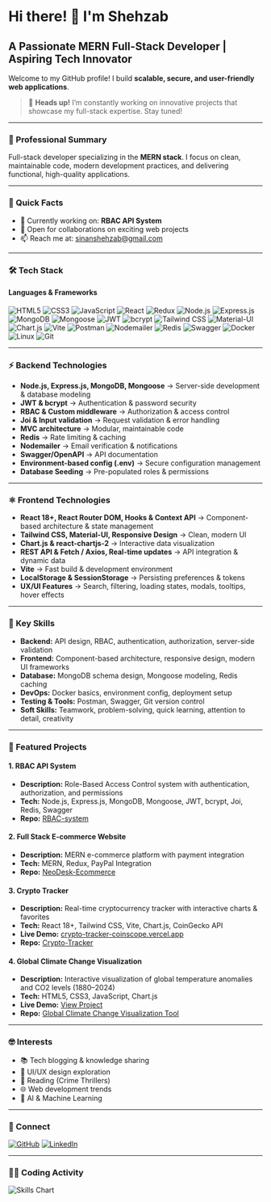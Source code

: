 

# Hi there! 👋 I'm Shehzab

## A Passionate MERN Full-Stack Developer | Aspiring Tech Innovator

Welcome to my GitHub profile! I build **scalable, secure, and user-friendly web applications**.

> 🚀 **Heads up!** I’m constantly working on innovative projects that showcase my full-stack expertise. Stay tuned!

---

### 💼 Professional Summary

Full-stack developer specializing in the **MERN stack**. I focus on clean, maintainable code, modern development practices, and delivering functional, high-quality applications.

---

### 🚀 Quick Facts

* 🔭 Currently working on: **RBAC API System**
* 💼 Open for collaborations on exciting web projects
* 📫 Reach me at: [sinanshehzab@gmail.com](mailto:sinanshehzab@gmail.com)

---

### 🛠️ Tech Stack

#### **Languages & Frameworks**

![HTML5](https://img.shields.io/badge/-HTML5-E34F26?style=flat-square\&logo=html5\&logoColor=white)
![CSS3](https://img.shields.io/badge/-CSS3-1572B6?style=flat-square\&logo=css3)
![JavaScript](https://img.shields.io/badge/-JavaScript-F7DF1E?style=flat-square\&logo=javascript\&logoColor=black)
![React](https://img.shields.io/badge/-React-61DAFB?style=flat-square\&logo=react\&logoColor=black)
![Redux](https://img.shields.io/badge/-Redux-764ABC?style=flat-square\&logo=redux\&logoColor=white)
![Node.js](https://img.shields.io/badge/-Node.js-339933?style=flat-square\&logo=node.js\&logoColor=white)
![Express.js](https://img.shields.io/badge/-Express.js-000000?style=flat-square\&logo=express\&logoColor=white)
![MongoDB](https://img.shields.io/badge/-MongoDB-47A248?style=flat-square\&logo=mongodb\&logoColor=white)
![Mongoose](https://img.shields.io/badge/-Mongoose-880000?style=flat-square\&logo=mongoose\&logoColor=white)
![JWT](https://img.shields.io/badge/-JWT-000000?style=flat-square\&logo=jsonwebtokens\&logoColor=white)
![bcrypt](https://img.shields.io/badge/-bcrypt-003366?style=flat-square\&logo=lock\&logoColor=white)
![Tailwind CSS](https://img.shields.io/badge/-TailwindCSS-06B6D4?style=flat-square\&logo=tailwind-css\&logoColor=white)
![Material-UI](https://img.shields.io/badge/-MaterialUI-0081CB?style=flat-square\&logo=material-ui\&logoColor=white)
![Chart.js](https://img.shields.io/badge/-Chart.js-FF6384?style=flat-square\&logo=chartdotjs\&logoColor=white)
![Vite](https://img.shields.io/badge/-Vite-646CFF?style=flat-square\&logo=vite\&logoColor=white)
![Postman](https://img.shields.io/badge/-Postman-FF6C37?style=flat-square\&logo=postman\&logoColor=white)
![Nodemailer](https://img.shields.io/badge/-Nodemailer-D14836?style=flat-square\&logo=npm\&logoColor=white)
![Redis](https://img.shields.io/badge/-Redis-DC382D?style=flat-square\&logo=redis\&logoColor=white)
![Swagger](https://img.shields.io/badge/-Swagger-85EA2D?style=flat-square\&logo=swagger\&logoColor=black)
![Docker](https://img.shields.io/badge/-Docker-2496ED?style=flat-square\&logo=docker\&logoColor=white)
![Linux](https://img.shields.io/badge/-Linux-FCC624?style=flat-square\&logo=linux\&logoColor=black)
![Git](https://img.shields.io/badge/-Git-F05032?style=flat-square\&logo=git\&logoColor=white)

---

### ⚡ Backend Technologies

* **Node.js, Express.js, MongoDB, Mongoose** → Server-side development & database modeling
* **JWT & bcrypt** → Authentication & password security
* **RBAC & Custom middleware** → Authorization & access control
* **Joi & Input validation** → Request validation & error handling
* **MVC architecture** → Modular, maintainable code
* **Redis** → Rate limiting & caching
* **Nodemailer** → Email verification & notifications
* **Swagger/OpenAPI** → API documentation
* **Environment-based config (.env)** → Secure configuration management
* **Database Seeding** → Pre-populated roles & permissions

---

### ⚛️ Frontend Technologies

* **React 18+, React Router DOM, Hooks & Context API** → Component-based architecture & state management
* **Tailwind CSS, Material-UI, Responsive Design** → Clean, modern UI
* **Chart.js & react-chartjs-2** → Interactive data visualization
* **REST API & Fetch / Axios, Real-time updates** → API integration & dynamic data
* **Vite** → Fast build & development environment
* **LocalStorage & SessionStorage** → Persisting preferences & tokens
* **UX/UI Features** → Search, filtering, loading states, modals, tooltips, hover effects

---

### 🌟 Key Skills

* **Backend:** API design, RBAC, authentication, authorization, server-side validation
* **Frontend:** Component-based architecture, responsive design, modern UI frameworks
* **Database:** MongoDB schema design, Mongoose modeling, Redis caching
* **DevOps:** Docker basics, environment config, deployment setup
* **Testing & Tools:** Postman, Swagger, Git version control
* **Soft Skills:** Teamwork, problem-solving, quick learning, attention to detail, creativity

---

### 🌟 Featured Projects

#### 1. RBAC API System

* **Description:** Role-Based Access Control system with authentication, authorization, and permissions
* **Tech:** Node.js, Express.js, MongoDB, Mongoose, JWT, bcrypt, Joi, Redis, Swagger
* **Repo:** [RBAC-system](https://github.com/shehzab/RBAC-system)

#### 2. Full Stack E-commerce Website

* **Description:** MERN e-commerce platform with payment integration
* **Tech:** MERN, Redux, PayPal Integration
* **Repo:** [NeoDesk-Ecommerce](https://github.com/shehzab/NeoDesk-Ecommerce)

#### 3. Crypto Tracker

* **Description:** Real-time cryptocurrency tracker with interactive charts & favorites
* **Tech:** React 18+, Tailwind CSS, Vite, Chart.js, CoinGecko API
* **Live Demo:** [crypto-tracker-coinscope.vercel.app](https://crypto-tracker-coinscope.vercel.app/)
* **Repo:** [Crypto-Tracker](https://github.com/shehzab/Crypto-Tracker)
  

#### 4. Global Climate Change Visualization

* **Description:** Interactive visualization of global temperature anomalies and CO2 levels (1880–2024)
* **Tech:** HTML5, CSS3, JavaScript, Chart.js
* **Live Demo:** [View Project](https://shehzab.github.io/Global-Climate-Change-Visualization-Tool/)
* **Repo:** [Global Climate Change Visualization Tool](https://github.com/shehzab/Global-Climate-Change-Visualization-Tool)

---

### 🤓 Interests

* 📚 Tech blogging & knowledge sharing
* 🎨 UI/UX design exploration
* 📖 Reading (Crime Thrillers)
* 🌐 Web development trends
* 🤖 AI & Machine Learning

---

### 🤝 Connect

[![GitHub](https://img.shields.io/badge/-GitHub-181717?style=flat-square\&logo=github)](https://github.com/shehzab)
[![LinkedIn](https://img.shields.io/badge/-LinkedIn-0A66C2?style=flat-square\&logo=linkedin)](https://www.linkedin.com/in/shehzab)

---

### 👨‍💻 Coding Activity

![Skills Chart](https://github-readme-stats.vercel.app/api/top-langs/?username=shehzab\&layout=compact\&theme=radical)


